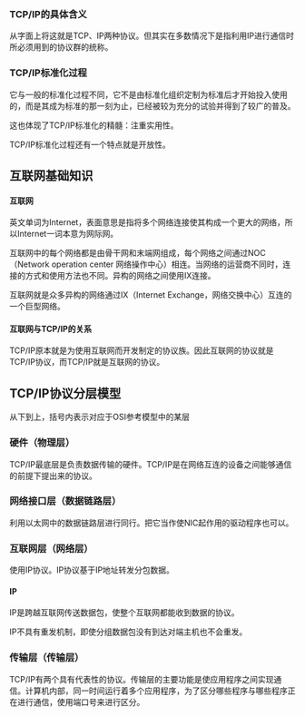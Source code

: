 ### TCP/IP的具体含义

从字面上将这就是TCP、IP两种协议。但其实在多数情况下是指利用IP进行通信时所必须用到的协议群的统称。

### TCP/IP标准化过程

它与一般的标准化过程不同，它不是由标准化组织定制为标准后才开始投入使用的，而是其成为标准的那一刻为止，已经被较为充分的试验并得到了较广的普及。

这也体现了TCP/IP标准化的精髓：注重实用性。

TCP/IP标准化过程还有一个特点就是开放性。



## 互联网基础知识

#### 互联网

英文单词为Internet，表面意思是指将多个网络连接使其构成一个更大的网络，所以Internet一词本意为网际网。

互联网中的每个网络都是由骨干网和末端网组成，每个网络之间通过NOC（Network operation center 网络操作中心）相连。当网络的运营商不同时，连接的方式和使用方法也不同。异构的网络之间使用IX连接。

互联网就是众多异构的网络通过IX（Internet Exchange，网络交换中心）互连的一个巨型网络。

#### 互联网与TCP/IP的关系

TCP/IP原本就是为使用互联网而开发制定的协议族。因此互联网的协议就是TCP/IP协议，而TCP/IP就是互联网的协议。



## TCP/IP协议分层模型

从下到上，括号内表示对应于OSI参考模型中的某层

### 硬件（物理层）

TCP/IP最底层是负责数据传输的硬件。TCP/IP是在网络互连的设备之间能够通信的前提下提出来的协议。

### 网络接口层（数据链路层）

利用以太网中的数据链路层进行同行。把它当作使NIC起作用的驱动程序也可以。

### 互联网层（网络层）

使用IP协议。IP协议基于IP地址转发分包数据。

#### IP

IP是跨越互联网传送数据包，使整个互联网都能收到数据的协议。

IP不具有重发机制，即使分组数据包没有到达对端主机也不会重发。

### 传输层（传输层）

TCP/IP有两个具有代表性的协议。传输层的主要功能是使应用程序之间实现通信。计算机内部，同一时间运行着多个应用程序，为了区分哪些程序与哪些程序正在进行通信，使用端口号来进行区分。